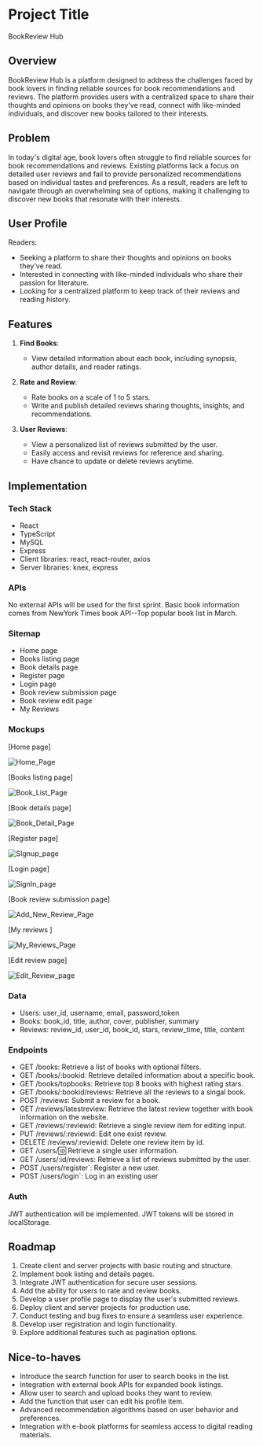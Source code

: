 # Project Title

BookReview Hub


## Overview

BookReview Hub is a platform designed to address the challenges faced by book lovers in finding reliable sources for book recommendations and reviews. The platform provides users with a centralized space to share their thoughts and opinions on books they've read, connect with like-minded individuals, and discover new books tailored to their interests.

## Problem

In today's digital age, book lovers often struggle to find reliable sources for book recommendations and reviews. Existing platforms lack a focus on detailed user reviews and fail to provide personalized recommendations based on individual tastes and preferences. As a result, readers are left to navigate through an overwhelming sea of options, making it challenging to discover new books that resonate with their interests.

## User Profile

Readers:
- Seeking a platform to share their thoughts and opinions on books they've read.
- Interested in connecting with like-minded individuals who share their passion for literature.
- Looking for a centralized platform to keep track of their reviews and reading history.

## Features

1. **Find Books**:
   - View detailed information about each book, including synopsis, author details, and reader ratings.

2. **Rate and Review**:
   - Rate books on a scale of 1 to 5 stars.
   - Write and publish detailed reviews sharing thoughts, insights, and recommendations.

3. **User Reviews**:
   - View a personalized list of reviews submitted by the user.
   - Easily access and revisit reviews for reference and sharing.
   - Have chance to update or delete reviews anytime.

## Implementation

### Tech Stack

- React
- TypeScript
- MySQL
- Express
- Client libraries: react, react-router, axios
- Server libraries: knex, express

### APIs

No external APIs will be used for the first sprint.
Basic book information comes from NewYork Times book API--Top popular book list in March.

### Sitemap

- Home page
- Books listing page
- Book details page
- Register page
- Login page
- Book review submission page
- Book review edit page
- My Reviews

### Mockups

[Home page]

![Home_Page](https://github.com/amyliu1437/capstone-bookreview/assets/45413051/a6fdcb39-5e2b-49fe-b5af-5bebfedcb741)

[Books listing page]

![Book_List_Page](https://github.com/amyliu1437/capstone-bookreview/assets/45413051/7737af57-6bda-46b6-8afc-3be71f848458)


[Book details page]

![Book_Detail_Page](https://github.com/amyliu1437/capstone-bookreview/assets/45413051/2b6e5898-59dc-4208-944c-aad19363faa5)


[Register page]

![SIgnup_page](https://github.com/amyliu1437/capstone-bookreview/assets/45413051/373e04c8-9e69-4906-9c05-798dfc432924)


[Login page]


![SignIn_page](https://github.com/amyliu1437/capstone-bookreview/assets/45413051/e77cb223-8f83-4a6f-8fdb-bf3265b3de66)



[Book review submission page]

![Add_New_Review_Page](https://github.com/amyliu1437/capstone-bookreview/assets/45413051/a711bd2b-1272-4116-bd44-09ef902fb607)



[My reviews ]


![My_Reviews_Page](https://github.com/amyliu1437/capstone-bookreview/assets/45413051/76ba2730-7bec-40b1-b80d-3139f7f51b69)



[Edit review page]

![Edit_Review_page](https://github.com/amyliu1437/capstone-bookreview/assets/45413051/a8be9261-6135-43ce-ab39-e4bf2db1c659)







### Data

- Users: user_id, username, email, password,token
- Books: book_id, title, author, cover, publisher, summary
- Reviews: review_id, user_id, book_id, stars, review_time, title, content

### Endpoints

- GET /books: Retrieve a list of books with optional filters.
- GET /books/:bookid: Retrieve detailed information about a specific book.
- GET /books/topbooks: Retrieve top 8 books with highest rating stars.
- GET /books/:bookid/reviews: Retrieve all the reviews to a singal book.
- POST /reviews: Submit a review for a book.
- GET /reviews/latestreview: Retrieve the latest review together with book information on the website.
- GET /reviews/:reviewid: Retrieve a single review item for editing input.
- PUT /reviews/:reviewid: Edit one exist review.
- DELETE /reviews/:reviewid: Delete one review item by id.
- GET /users/:id: Retrieve a single user information.
- GET /users/:id/reviews: Retrieve a list of reviews submitted by the user.
- POST /users/register`: Register a new user.
- POST /users/login`: Log in an existing user

### Auth

JWT authentication will be implemented.
JWT tokens will be stored in localStorage.

## Roadmap

1. Create client and server projects with basic routing and structure.
2. Implement book listing and details pages.
3. Integrate JWT authentication for secure user sessions.
4. Add the ability for users to rate and review books.
5. Develop a user profile page to display the user's submitted reviews.
6. Deploy client and server projects for production use.
7. Conduct testing and bug fixes to ensure a seamless user experience.
8. Develop user registration and login functionality.
9. Explore additional features such as pagination options.

## Nice-to-haves

- Introduce the search function for user to search books in the list.
- Integration with external book APIs for expanded book listings.
- Allow user to search and upload books they want to review.
- Add the function that user can edit his profile item.
- Advanced recommendation algorithms based on user behavior and preferences.
- Integration with e-book platforms for seamless access to digital reading materials.
